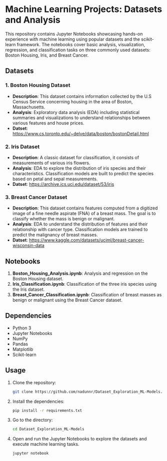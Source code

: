 # Machine Learning Projects: Datasets and Analysis

This repository contains Jupyter Notebooks showcasing hands-on experience with machine learning using popular datasets and the scikit-learn framework. The notebooks cover basic analysis, visualization, regression, and classification tasks on three commonly used datasets: Boston Housing, Iris, and Breast Cancer.

## Datasets

### 1. Boston Housing Dataset
- **Description**: This dataset contains information collected by the U.S Census Service concerning housing in the area of Boston, Massachusetts.
- **Analysis**: Exploratory data analysis (EDA) including statistical summaries and visualizations to understand relationships between various features and house prices.
- **Datset**: https://www.cs.toronto.edu/~delve/data/boston/bostonDetail.html

### 2. Iris Dataset
- **Description**: A classic dataset for classification, it consists of measurements of various iris flowers.
- **Analysis**: EDA to explore the distribution of iris species and their characteristics. Classification models are built to predict the species based on petal and sepal measurements.
- **Datset**: https://archive.ics.uci.edu/dataset/53/iris

### 3. Breast Cancer Dataset
- **Description**: This dataset contains features computed from a digitized image of a fine needle aspirate (FNA) of a breast mass. The goal is to classify whether the mass is benign or malignant.
- **Analysis**: EDA to understand the distribution of features and their relationship with cancer type. Classification models are trained to predict the malignancy of breast masses.
- **Datset**: https://www.kaggle.com/datasets/uciml/breast-cancer-wisconsin-data

## Notebooks

1. **Boston_Housing_Analysis.ipynb**: Analysis and regression on the Boston Housing dataset.
2. **Iris_Classification.ipynb**: Classification of the three iris species using the Iris dataset.
3. **Breast_Cancer_Classification.ipynb**: Classification of breast masses as benign or malignant using the Breast Cancer dataset.

## Dependencies

- Python 3
- Jupyter Notebooks
- NumPy
- Pandas
- Matplotlib
- Scikit-learn

## Usage

1. Clone the repository:

    ```bash
    git clone https://github.com/nadunnr/Dataset_Exploration_ML-Models.git
    ```

2. Install the dependencies:

    ```bash
    pip install -r requirements.txt
    ```
    
3. Go to the directory:

    ```bash
    cd Dataset_Exploration_ML-Models
    ```

4. Open and run the Jupyter Notebooks to explore the datasets and execute machine learning tasks.

    ```bash
    jupyter notebook
    ```
